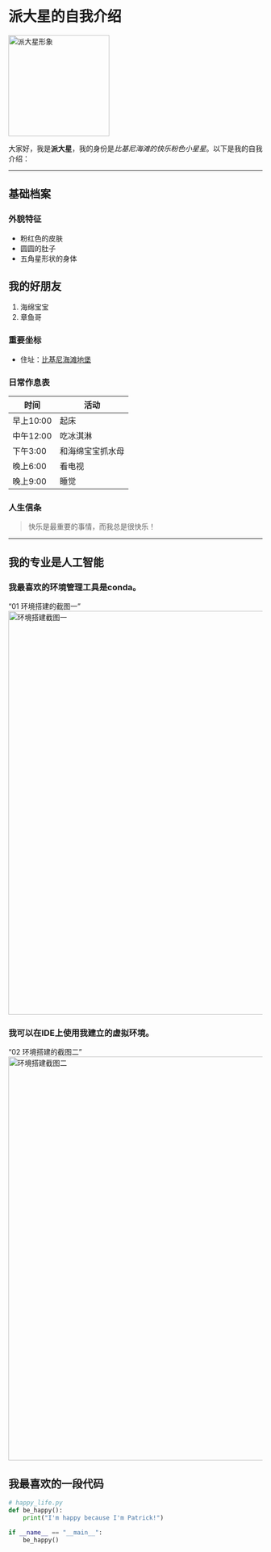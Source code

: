 # 派大星的自我介绍
<!-- 图片，设置图片宽度为200 -->
<img src="https://img.keaitupian.cn/newupload/10/1665996470650430.jpg" width="200" alt="派大星形象">

大家好，我是**派大星**，我的身份是*比基尼海滩的快乐粉色小星星*。以下是我的自我介绍：

---

## 基础档案

### 外貌特征
- 粉红色的皮肤
- 圆圆的肚子
- 五角星形状的身体

## 我的好朋友
1. 海绵宝宝
2. 章鱼哥

### 重要坐标
- 住址：[比基尼海滩地堡](https://zh.wikipedia.org/wiki/%E6%AF%94%E5%9F%BA%E5%B0%BC%E6%B5%B7%E6%BB%A9)

### 日常作息表
| 时间       | 活动       |
|------------|----------|
| 早上10:00  | 起床       |
| 中午12:00  | 吃冰淇淋     |
| 下午3:00   | 和海绵宝宝抓水母 |
| 晚上6:00   | 看电视      |
| 晚上9:00   | 睡觉       |

### 人生信条
> 快乐是最重要的事情，而我总是很快乐！

---

## 我的专业是人工智能

### 我最喜欢的环境管理工具是conda。

“01 环境搭建的截图一”  
<img src="C:\Users\27298\Desktop\1.png" width="800" alt="环境搭建截图一">

### 我可以在IDE上使用我建立的虚拟环境。

“02 环境搭建的截图二”  
<img src="C:\Users\27298\Desktop\2.png" width="800" alt="环境搭建截图二">

## 我最喜欢的一段代码
```python
# happy_life.py
def be_happy():
    print("I'm happy because I'm Patrick!")

if __name__ == "__main__":
    be_happy()
